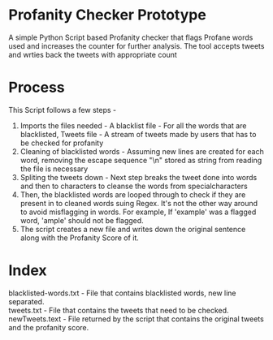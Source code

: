 # Profanity Checker Prototype

A simple Python Script based Profanity checker that flags Profane words used and increases the counter for further analysis. The tool accepts tweets and wrties back the tweets with appropriate count


# Process
This Script follows a few steps -
1. Imports the files needed - A blacklist file - For all the words that are blacklisted, Tweets file - A stream of tweets made by users that has to be checked for profanity
2. Cleaning of blacklisted words - Assuming new lines are created for each word, removing the escape sequence "\n" stored as string from reading the file is necessary
3. Spliting the tweets down - Next step breaks the tweet done into words and then to characters to cleanse the words from specialcharacters
4. Then, the blacklisted words are looped through to check if they are present in to cleaned words suing Regex. It's not the other way around to avoid misflagging in words. For example, If 'example' was a flagged word, 'ample' should not be flagged.
5. The script creates a new file and writes down the original sentence along with the Profanity Score of it. 

# Index
blacklisted-words.txt - File that contains blacklisted words, new line separated.<br>
tweets.txt - File that contains the tweets that need to be checked.<br>
newTweets.text - File returned by the script that contains the original tweets and the profanity score. 
